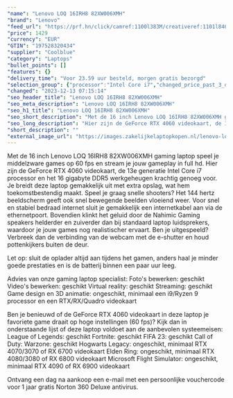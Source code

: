 ```yaml
---
"name": "Lenovo LOQ 16IRH8 82XW006XMH"
"brand": "Lenovo"
"feed_url": "https://prf.hn/click/camref:1100l383M/creativeref:1101l84031/destination:https%3A%2F%2Fwww.coolblue.nl%2Fproduct%2F928808"
"price": 1429
"currency": "EUR"
"GTIN": "197528320434"
"supplier": "Coolblue"
"category": "Laptops"
"bullet_points": []
"features": {}
"delivery_time": "Voor 23.59 uur besteld, morgen gratis bezorgd"
"selection_group": {"processor":"Intel Core i7","changed_price_past_3_days":false}
"changed": "2023-12-13 07:15:14"
"seo_header_title": "Lenovo LOQ 16IRH8 82XW006XMH"
"seo_meta_description": "Lenovo LOQ 16IRH8 82XW006XMH"
"seo_h1_title": "Lenovo LOQ 16IRH8 82XW006XMH"
"seo_short_description": "Met de 16 inch Lenovo LOQ 16IRH8 82XW006XMH gaming laptop speel je middelzware games op 60 fps en stream je jouw gameplay in full hd."
"seo_long_description": "Hier zijn de GeForce RTX 4060 videokaart, de 13e generatie Intel Core i7 processor en het 16 gigabyte DDR5 werkgeheugen krachtig genoeg voor. Je breidt deze laptop gemakkelijk uit met extra opslag, wat hem toekomstbestendig maakt. Speel je graag snelle shooters? Het 144 hertz beeldscherm geeft ook snel bewegende beelden vloeiend weer. Voor snel en stabiel bedraad internet sluit je gemakkelijk een internetkabel aan via de ethernetpoort. Bovendien klinkt het geluid door de Nahimic Gaming speakers helderder en zuiverder dan bij standaard laptop luidsprekers, waardoor je jouw games nog realistischer ervaart. Ben je uitgespeeld? Verbreek dan de verbinding van de webcam met de e-shutter en houd pottenkijkers buiten de deur. \r\n\r\nLet op: sluit de oplader altijd aan tijdens het gamen, anders haal je minder goede prestaties en is de batterij binnen een paar uur leeg. \r\n\r\nAdvies van onze gaming laptop specialist:\r\nFoto's bewerken: geschikt\r\nVideo's bewerken: geschikt\r\nVirtual reality: geschikt\r\nStreaming: geschikt\r\nGame design en 3D animatie: ongeschikt, minimaal een i9/Ryzen 9 processor en een RTX/RX/Quadro videokaart\r\n\r\nBen je benieuwd of de GeForce RTX 4060 videokaart in deze laptop je favoriete game draait op hoge instellingen (60 fps)? Kijk dan in onderstaande lijst of deze laptop voldoet aan de aanbevolen systeemeisen:\r\nLeague of Legends: geschikt\r\nFortnite: geschikt\r\nFIFA 23: geschikt\r\nCall of Duty: Warzone: geschikt\r\nHogwarts Legacy: ongeschikt, minimaal RTX 4070/3070 of RX 6700 videokaart\r\nElden Ring: ongeschikt, minimaal RTX 4080/3080 of RX 6800 videokaart\r\nMicrosoft Flight Simulator: ongeschikt, minimaal RTX 4090 of RX 6900 videokaart\r\n\r\nOntvang een dag na aankoop een e-mail met een persoonlijke vouchercode voor 1 jaar gratis Norton 360 Deluxe antivirus."
"short_description": ""
"external_image_url": "https://images.zakelijkelaptopkopen.nl/lenovo-loq-16irh8-82xw006xmh.webp"
---
```


Met de 16 inch Lenovo LOQ 16IRH8 82XW006XMH gaming laptop speel je middelzware games op 60 fps en stream je jouw gameplay in full hd. Hier zijn de GeForce RTX 4060 videokaart, de 13e generatie Intel Core i7 processor en het 16 gigabyte DDR5 werkgeheugen krachtig genoeg voor. Je breidt deze laptop gemakkelijk uit met extra opslag, wat hem toekomstbestendig maakt. Speel je graag snelle shooters? Het 144 hertz beeldscherm geeft ook snel bewegende beelden vloeiend weer. Voor snel en stabiel bedraad internet sluit je gemakkelijk een internetkabel aan via de ethernetpoort. Bovendien klinkt het geluid door de Nahimic Gaming speakers helderder en zuiverder dan bij standaard laptop luidsprekers, waardoor je jouw games nog realistischer ervaart. Ben je uitgespeeld? Verbreek dan de verbinding van de webcam met de e-shutter en houd pottenkijkers buiten de deur.

Let op: sluit de oplader altijd aan tijdens het gamen, anders haal je minder goede prestaties en is de batterij binnen een paar uur leeg.

Advies van onze gaming laptop specialist:
Foto's bewerken: geschikt
Video's bewerken: geschikt
Virtual reality: geschikt
Streaming: geschikt
Game design en 3D animatie: ongeschikt, minimaal een i9/Ryzen 9 processor en een RTX/RX/Quadro videokaart

Ben je benieuwd of de GeForce RTX 4060 videokaart in deze laptop je favoriete game draait op hoge instellingen (60 fps)? Kijk dan in onderstaande lijst of deze laptop voldoet aan de aanbevolen systeemeisen:
League of Legends: geschikt
Fortnite: geschikt
FIFA 23: geschikt
Call of Duty: Warzone: geschikt
Hogwarts Legacy: ongeschikt, minimaal RTX 4070/3070 of RX 6700 videokaart
Elden Ring: ongeschikt, minimaal RTX 4080/3080 of RX 6800 videokaart
Microsoft Flight Simulator: ongeschikt, minimaal RTX 4090 of RX 6900 videokaart

Ontvang een dag na aankoop een e-mail met een persoonlijke vouchercode voor 1 jaar gratis Norton 360 Deluxe antivirus.